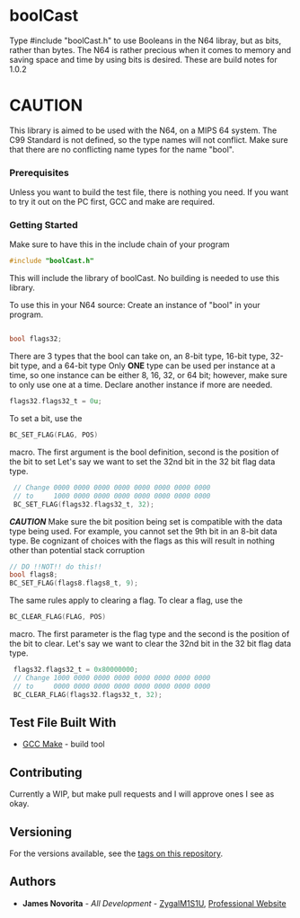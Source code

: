 # boolCast
Type #include "boolCast.h" to use Booleans in the N64 libray, but as bits, rather than bytes.
The N64 is rather precious when it comes to memory and saving space and time by using bits is desired.
These are build notes for 1.0.2

# CAUTION
This library is aimed to be used with the N64, on a MIPS 64 system.  The C99 Standard is not defined, so the type names will not conflict.
Make sure that there are no conflicting name types for the name "bool".

### Prerequisites
Unless you want to build the test file, there is nothing you need.
If you want to try it out on the PC first, GCC and make are required.

### Getting Started
Make sure to have this in the include chain of your program
```c
#include "boolCast.h"
```
This will include the library of boolCast.  No building is needed to use this library.

To use this in your N64 source:
Create an instance of "bool" in your program.
```c

bool flags32;
```
There are 3 types that the bool can take on, an 8-bit type, 16-bit type, 32-bit type, and a 64-bit type
Only **ONE** type can be used per instance at a time, so one instance can be either 8, 16, 32, or 64 bit; however,
make sure to only use one at a time.  Declare another instance if more are needed.
```c
flags32.flags32_t = 0u;
```
To set a bit, use the 
```c 
BC_SET_FLAG(FLAG, POS)
``` 
macro.
The first argument is the bool definition, second is the position of the bit to set
Let's say we want to set the 32nd bit in the 32 bit flag data type.
```c
 // Change 0000 0000 0000 0000 0000 0000 0000 0000
 // to     1000 0000 0000 0000 0000 0000 0000 0000
 BC_SET_FLAG(flags32.flags32_t, 32);
 ```
***CAUTION***
Make sure the bit position being set is compatible with the data type being used.
For example, you cannot set the 9th bit in an 8-bit data type.  Be cognizant of choices
with the flags as this will result in nothing other than potential stack corruption
```c
// DO !!NOT!! do this!!
bool flags8;
BC_SET_FLAG(flags8.flags8_t, 9);
```

The same rules apply to clearing a flag.  To clear a flag, use the 
```c 
BC_CLEAR_FLAG(FLAG, POS)
``` 
macro.
The first parameter is the flag type and the second is the position of the bit to clear.
Let's say we want to clear the 32nd bit in the 32 bit flag data type.
```c
 flags32.flags32_t = 0x80000000;
 // Change 1000 0000 0000 0000 0000 0000 0000 0000
 // to     0000 0000 0000 0000 0000 0000 0000 0000
 BC_CLEAR_FLAG(flags32.flags32_t, 32);
 ```
 ## Test File Built With

* [GCC Make](https://gcc.gnu.org/onlinedocs/gccint/Makefile.html) - build tool

## Contributing

Currently a WIP, but make pull requests and I will approve ones I see as okay.

## Versioning

For the versions available, see the [tags on this repository](https://github.com/ZygalM1S1U/boolCast/releases). 

## Authors

* **James Novorita** - *All Development* - [ZygalM1S1U](https://github.com/ZygalM1S1U), [Professional Website](https://zygalsplayground.com/)

